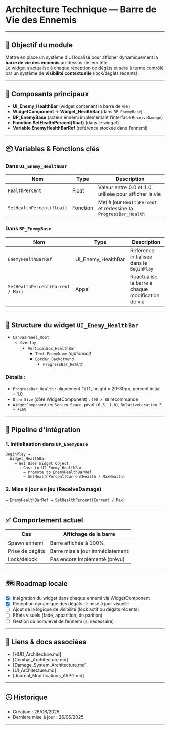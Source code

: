 # Architecture Technique — Barre de Vie des Ennemis

---

## 📌 Objectif du module

Mettre en place un système d’UI localisé pour afficher dynamiquement la **barre de vie des ennemis** au-dessus de leur tête.  
Le widget s’actualise à chaque réception de dégâts et sera à terme contrôlé par un système de **visibilité contextuelle** (lock/dégâts récents).

---

## 🧩 Composants principaux

- **UI_Enemy_HealthBar** (widget contenant la barre de vie)
- **WidgetComponent → Widget_HealthBar** (dans `BP_EnemyBase`)
- **BP_EnemyBase** (acteur ennemi implémentant l’interface `ReceiveDamage`)
- **Fonction SetHealthPercent(float)** (dans le widget)
- **Variable EnemyHealthBarRef** (référence stockée dans l’ennemi)

---

## 📦 Variables & Fonctions clés

### Dans `UI_Enemy_HealthBar`

| Nom | Type | Description |
|-----|------|-------------|
| `HealthPercent` | Float | Valeur entre 0.0 et 1.0, utilisée pour afficher la vie |
| `SetHealthPercent(float)` | Fonction | Met à jour `HealthPercent` et redessine la `ProgressBar_Health` |

### Dans `BP_EnemyBase`

| Nom | Type | Description |
|-----|------|-------------|
| `EnemyHealthBarRef` | UI_Enemy_HealthBar | Référence initialisée dans le `BeginPlay` |
| `SetHealthPercent(Current / Max)` | Appel | Réactualise la barre à chaque modification de vie |

---

## 🧱 Structure du widget `UI_Enemy_HealthBar`

- `CanvasPanel_Root`
  - `Overlay`
    - `VerticalBox_HealthBar`
      - `Text_EnemyName` *(optionnel)*
      - `Border_Background`
        - `ProgressBar_Health`

### Détails :
- `ProgressBar_Health` : alignement `Fill`, height ≈ 20–30px, percent initial = 1.0
- `Draw Size` (côté WidgetComponent) : `400 x 80` recommandé
- `WidgetComponent` en `Screen Space`, pivot `(0.5, 1.0)`, `RelativeLocation.Z ≈ +160`

---

## 🔁 Pipeline d'intégration

### 1. **Initialisation dans `BP_EnemyBase`**

```blueprint
BeginPlay →
  Widget_HealthBar
    → Get User Widget Object
      → Cast to UI_Enemy_HealthBar
        → Promote to EnemyHealthBarRef
        → SetHealthPercent(CurrentHealth / MaxHealth)
```

### 2. **Mise à jour en jeu (ReceiveDamage)**

```blueprint
→ EnemyHealthBarRef → SetHealthPercent(Current / Max)
```

---

## ✅ Comportement actuel

| Cas | Affichage de la barre |
|-----|------------------------|
| Spawn ennemi | Barre affichée à 100% |
| Prise de dégâts | Barre mise à jour immédiatement |
| Lock/délock | Pas encore implémenté (prévu) |

---

## 🗺️ Roadmap locale

- [x] Intégration du widget dans chaque ennemi via WidgetComponent
- [x] Réception dynamique des dégâts → mise à jour visuelle
- [ ] Ajout de la logique de visibilité (lock actif ou dégâts récents)
- [ ] Effets visuels (fade, apparition, disparition)
- [ ] Gestion du nom/level de l’ennemi (si nécessaire)

---

## 🔗 Liens & docs associées

- [HUD_Architecture.md]  
- [Combat_Architecture.md]  
- [Damage_System_Architecture.md]  
- [UI_Architecture.md]  
- [Journal_Modifications_ARPG.md]  

---

## 🕒 Historique

- Création : 26/06/2025  
- Dernière mise à jour : 26/06/2025

---
